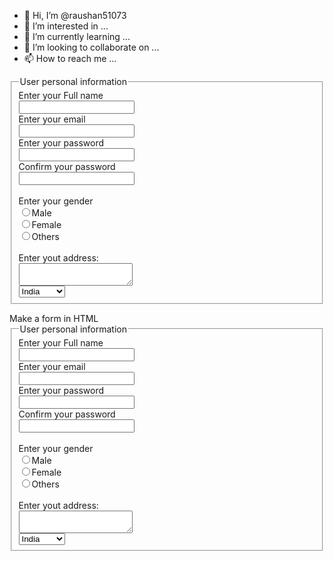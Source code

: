 - 👋 Hi, I’m @raushan51073
- 👀 I’m interested in ...
- 🌱 I’m currently learning ...
- 💞️ I’m looking to collaborate on ...
- 📫 How to reach me ...
<html>
<head>
<title> Make a form in HTML </title>
</head>
<body>
<form>
<fieldset>
<legend> User personal information</legend>
<label> Enter your Full name </label> <br>
<input type="text" name="name"><br>
<label> Enter your email</label><br>
<input type="email" name="email"><br>
<label> Enter your password </label><br>
<input type="password" name="pass"><br>
<label> Confirm your password</label><br>
<input type="password" name="pass"><br>
<br><label> Enter your gender</label><br>
<input type="radio" id="gender" name="gender" value="male"/>Male <br>
<input type="radio" id="gender" name="gender" value="female"/>Female <br>
<input type="radio" id="gender" name="gender" value="others"/>Others <br>
<br>Enter yout address:<br>
<textarea></textarea><br>
<td><select name="country" id="register_country">
<option value="India">India</option>
<option value="Pakistan">Pakistan</option>
<option value="China">China</option>
<option value="Others">Others</option>
<input type="submit" value="Sign-up"
</select> </td>
</fieldset>
</form>
</body>
</html>
<html>
<head>
<titile> Make a form in HTML </title>
</head>
<body>
<form>
<fieldset>
<legend> User personal information</legend>
<label> Enter your Full name </label> <br>
<input type="text" name="name"><br>
<label> Enter your email</label><br>
<input type="email" name="email"><br>
<label> Enter your password </label><br>
<input type="password" name="pass"><br>
<label> Confirm your password</label><br>
<input type="password" name="pass"><br>
<br><label> Enter your gender</label><br>
<input type="radio" id="gender" name="gender" value="male"/>Male <br>
<input type="radio" id="gender" name="gender" value="female"/>Female <br>
<input type="radio" id="gender" name="gender" value="others"/>Others <br>
<br>Enter yout address:<br>
<textarea></textarea><br>
<td><select name="country" id="register_country">
<option value="India">India</option>
<option value="Pakistan">Pakistan</option>
<option value="China">China</option>
<option value="Others">Others</option>
<input type="submit" value="Sign-up"
</select> </td>
</fieldset>
</form>
</body>
</html>

<!---
raushan51073/raushan51073 is a ✨ special ✨ repository because its `README.md` (this file) appears on your GitHub profile.
You can click the Preview link to take a look at your changes.
--->
